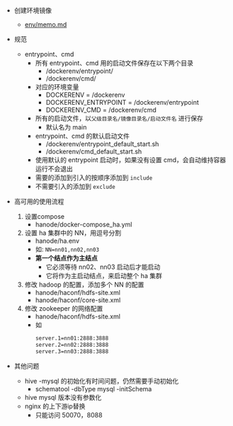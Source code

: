 - 创建环境镜像
    - [env/memo.md](env/memo.md)
- 规范
    - entrypoint、cmd
        - 所有 entrypoint、cmd 用的启动文件保存在以下两个目录
            - /dockerenv/entrypoint/
            - /dockerenv/cmd/
        - 对应的环境变量
            - DOCKERENV = /dockerenv
            - DOCKERENV_ENTRYPOINT = /dockerenv/entrypoint
            - DOCKERENV_CMD = /dockerenv/cmd
        - 所有的启动文件，以`父级目录名/镜像目录名/启动文件名` 进行保存
            - 默认名为 main
        - entrypoint、cmd 的默认启动文件
            - /dockerenv/entrypoint_default_start.sh
            - /dockerenv/cmd_default_start.sh
        - 使用默认的 entrypoint 启动时，如果没有设置 cmd，会自动维持容器运行不会退出
        - 需要的添加到引入的按顺序添加到 `include`
        - 不需要引入的添加到 `exclude`

- 高可用的使用流程
    1. 设置compose
        - hanode/docker-compose_ha.yml
    2. 设置 ha 集群中的 NN，用逗号分割
        - hanode/ha.env
        - 如: `NN=nn01,nn02,nn03`
        - **第一个结点作为主结点**
            - 它必须等待 nn02、nn03 启动后才能启动
            - 它将作为主启动结点，来启动整个 ha 集群
    3. 修改 hadoop 的配置，添加多个 NN 的配置
        - hanode/haconf/hdfs-site.xml
        - hanode/haconf/core-site.xml
    4. 修改 zookeeper 的网络配置
        - hanode/haconf/hdfs-site.xml
        - 如
            ```sh
            server.1=nn01:2888:3888
            server.2=nn02:2888:3888
            server.3=nn03:2888:3888
            ```

- 其他问题
    - hive -mysql 的初始化有时间问题，仍然需要手动初始化
        - schematool -dbType mysql -initSchema
    - hive mysql 版本没有参数化
    - nginx 的上下游ip替换
        - 只能访问 50070，8088
